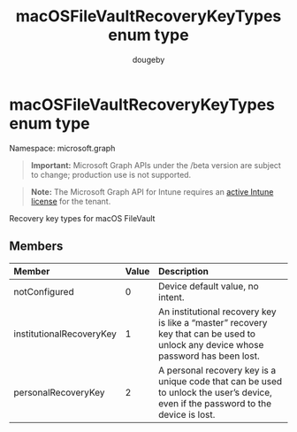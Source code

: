 ﻿---
title: "macOSFileVaultRecoveryKeyTypes enum type"
description: "Recovery key types for macOS FileVault"
author: "dougeby"
localization_priority: Normal
ms.prod: "intune"
doc_type: enumPageType
---

# macOSFileVaultRecoveryKeyTypes enum type

Namespace: microsoft.graph

> **Important:** Microsoft Graph APIs under the /beta version are subject to change; production use is not supported.

> **Note:** The Microsoft Graph API for Intune requires an [active Intune license](https://go.microsoft.com/fwlink/?linkid=839381) for the tenant.

Recovery key types for macOS FileVault

## Members

| Member                   | Value | Description                                                                                                                        |
| :----------------------- | :---- | :--------------------------------------------------------------------------------------------------------------------------------- |
| notConfigured            | 0     | Device default value, no intent.                                                                                                   |
| institutionalRecoveryKey | 1     | An institutional recovery key is like a “master” recovery key that can be used to unlock any device whose password has been lost.  |
| personalRecoveryKey      | 2     | A personal recovery key is a unique code that can be used to unlock the user’s device, even if the password to the device is lost. |
